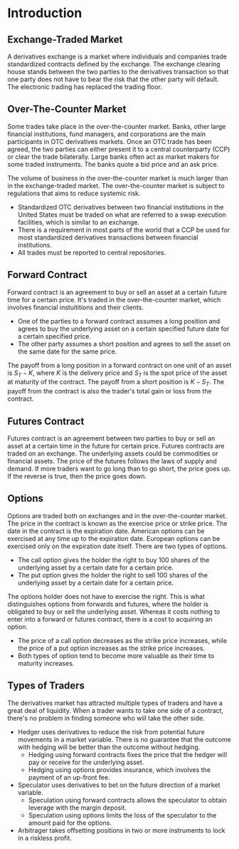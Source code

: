 # Introduction

## Exchange-Traded Market

A derivatives exchange is a market where individuals and companies trade standardized contracts defined by the exchange. The exchange clearing house stands between the two parties to the derivatives transaction so that one party does not have to bear the risk that the other party will default. The electronic trading has replaced the trading floor.

## Over-The-Counter Market

Some trades take place in the over-the-counter market. Banks, other large financial institutions, fund managers, and corporations are the main participants in OTC derivatives markets. Once an OTC trade has been agreed, the two parties can either present it to a central counterparty (CCP) or clear the trade bilaterally. Large banks often act as market makers for some traded instruments. The banks quote a bid price and an ask price.

The volume of business in the over-the-counter market is much larger than in the exchange-traded market. The over-the-counter market is subject to regulations that aims to reduce systemic risk.

- Standardized OTC derivatives between two financial institutions in the United States must be traded on what are referred to a swap execution facilities, which is similar to an exchange.
- There is a requirement in most parts of the world that a CCP be used for most standardized derivatives transactions between financial institutions.
- All trades must be reported to central repositories.

## Forward Contract

Forward contract is an agreement to buy or sell an asset at a certain future time for a certain price. It's traded in the over-the-counter market, which involves financial instuititions and their clients.

- One of the parties to a forward contract assumes a long position and agrees to buy the underlying asset on a certain specified future date for a certain specified price.
- The other party assumes a short position and agrees to sell the asset on the same date for the same price.

The payoff from a long position in a forward contract on one unit of an asset is $S_T - K$, where $K$ is the delivery price and $S_T$ is the spot price of the asset at maturity of the contract. The payoff from a short position is $K - S_T$. The payoff from the contract is also the trader's total gain or loss from the contract.

## Futures Contract

Futures contract is an agreement between two parties to buy or sell an asset at a certain time in the future for certain price. Futures contracts are traded on an exchange. The underlying assets could be commodities or financial assets. The price of the futures follows the laws of supply and demand. If more traders want to go long than to go short, the price goes up. If the reverse is true, then the price goes down.

## Options

Options are traded both on exchanges and in the over-the-counter market. The price in the contract is known as the exercise price or strike price. The date in the contract is the expiration date. American options can be exercised at any time up to the expiration date. European options can be exercised only on the expiration date itself. There are two types of options.

- The call option gives the holder the right to buy 100 shares of the underlying asset by a certain date for a certain price.
- The put option gives the holder the right to sell 100 shares of the underlying asset by a certain date for a certain price.

The options holder does not have to exercise the right. This is what distinguishes options from forwards and futures, where the holder is obligated to buy or sell the underlying asset. Whereas it costs nothing to enter into a forward or futures contract, there is a cost to acquiring an option.

- The price of a call option decreases as the strike price increases, while the price of a put option increases as the strike price increases.
- Both types of option tend to become more valuable as their time to maturity increases.

## Types of Traders

The derivatives market has attracted multiple types of traders and have a great deal of liquidity. When a trader wants to take one side of a contract, there's no problem in finding someone who will take the other side.

- Hedger uses derivatives to reduce the risk from potential future movements in a market variable. There is no guarantee that the outcome with hedging will be better than the outcome without hedging.
  - Hedging using forward contracts fixes the price that the hedger will pay or receive for the underlying asset.
  - Hedging using options provides insurance, which involves the payment of an up-front fee.
- Speculator uses derivatives to bet on the future direction of a market variable.
  - Speculation using forward contracts allows the speculator to obtain leverage with the margin deposit.
  - Speculation using options limits the loss of the speculator to the amount paid for the options.
- Arbitrager takes offsetting positions in two or more instruments to lock in a riskless profit.
